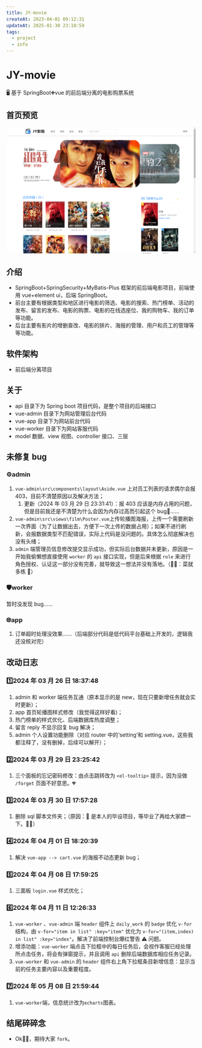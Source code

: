 ```yaml
---
title: JY-movie
createAt: 2023-04-01 09:12:31
updateAt: 2025-01-30 23:10:59
tags:
  - project
  - info
---
```


# JY-movie

🖥️ 基于 SpringBoot➕vue 的前后端分离的电影购票系统

## 首页预览
 ![app-home-vue](assets/jy-movie/app_home_vue.png)

## 介绍

- SpringBoot+SpringSecurity+MyBatis-Plus 框架的前后端电影项目，前端使用 vue+element ui，后端 SpringBoot。
- 前台主要有根据类型和地区进行电影的筛选、电影的搜索、热门榜单、活动的发布、留言的发布、电影的购票、电影的在线选座位、我的购物车、我的订单等功能。
- 后台主要有影片的增删查改、电影的排片、海报的管理、用户和员工的管理等等功能。

## 软件架构

- 前后端分离项目

## 关于

- api 目录下为 Spring boot 项目代码，是整个项目的后端接口
- vue-admin 目录下为网站管理后台代码
- vue-app 目录下为网站前台代码
- vue-worker 目录下为网站客服代码
- model 数据、view 视图、controller 接口、三层

## 未修复 bug

### ⚙️admin

1. `vue-admin\src\components\layout\Aside.vue` 上对员工列表的请求偶尔会报 403，目前不清楚原因以及解决方法；
   1. 更新（2024 年 03 月 29 日 23:31:41）：报 403 应该是内存占用的问题，但是目前我还是不清楚为什么会因为内存过高而引起这个 bug🐛……
2. `vue-admin\src\views\film\Poster.vue`上传轮播图海报，上传一个需要刷新一次界面（为了让数据出去，方便下一次上传的数据占用）；如果不进行刷新，会报数据类型不匹配错误，实际上代码是没问题的。具体怎么彻底解决也没有头绪；
3. `admin` 端管理员信息修改提交显示成功，但实际后台数据并未更新，原因是一开始我偷懒想直接使用 `worker` 的 `api` 接口实现，但是后来根据 `role` 来进行角色授权、认证这一部分没有完善，就导致这一想法并没有落地。（🙌🏼：菜就多练 🙈）

### 🛡️worker

暂时没发现 bug……

### 🌐app

1. 订单超时处理没效果……（后端部分代码是低代码平台基础上开发的，逻辑我还没核对完）

## 改动日志

### 1️⃣2024 年 03 月 26 日 18:37:48

1. admin 和 worker 端任务互通（原本显示的是 new，现在只要新增任务就会实时更新）；
2. app 首页轮播图样式修改（我觉得这样好看)；
3. 热门榜单的样式优化、后端数据库热度调整；
4. 留言 reply 不显示回复 bug 解决；
5. admin 个人设置功能删除（对应 router 中的‘setting’和 setting.vue，这些我都注释了，没有删掉，后续可以解开）；

### 2️⃣2024 年 03 月 29 日 23:25:42

1. 三个面板的忘记密码修改：由点击跳转改为 `<el-tooltip>` 提示，因为没做 `/forget` 页面不好意思。💔

### 3️⃣2024 年 03 月 30 日 17:57:28

1. 删除 sql 脚本文件夹；（原因：🌟 是本人的毕设项目，等毕业了再给大家嫖一下。🙏🏼）

### 4️⃣2024 年 04 月 01 日 18:20:39

1. 解决 `vue-app --> cart.vue` 的海报不动态更新 bug；

### 5️⃣2024 年 04 月 08 日 17:59:25

1. 三面板 `login.vue` 样式优化；

### 6️⃣2024 年 04 月 11 日 12:26:33

1. `vue-worker` 、`vue-admin` 端 `header` 组件上 `daily_work` 的 `badge` 优化 `v-for` 结构，由 `v-for="item in list" :key="item"` 优化为 `v-for="(item,index) in list" :key="index"`。解决了前端控制台爆红警告 ⚠️ 问题。
2. 增添功能：`vue-worker` 端点击下拉框中的每日任务后，会视作客服已经处理所点击任务，将会有弹窗提示，并且调用 `api` 删除后端数据库相应任务记录。
3. `vue-worker` 和 `vue-admin` 的 `header` 组件右上角下拉框条目新增信息：显示当前的任务主要内容以及重要程度。

### 7️⃣2024 年 05 月 08 日 21:59:44

1. `vue-worker`端，信息统计改为`echarts`图表。

## 结尾碎碎念

- Ok👌🏼，期待大家 `fork`。
